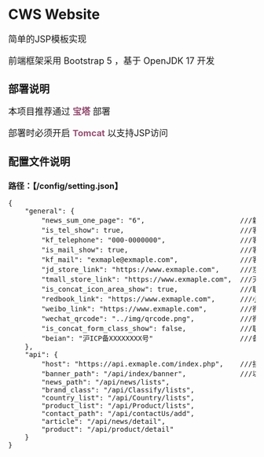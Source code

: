 # CWS Website
<p style="font-size: 18px">简单的JSP模板实现</p>
<p style="font-size: 18px">前端框架采用 Bootstrap 5 ，基于 OpenJDK 17 开发</p>

## 部署说明
<p style="font-size: 18px">
    本项目推荐通过
    <span style="font-weight: bold;color: #954F72">宝塔</span>
    部署
</p>
<p style="font-size: 18px">
    部署时必须开启 
    <span style="font-weight: bold;color: #954F72">Tomcat</span> 
    以支持JSP访问
</p>

## 配置文件说明
### 路径：【/config/setting.json】
<pre type="json">
{
    "general": {
        "news_sum_one_page": "6",                       ///新闻获取数量，影响首页和新闻页面
        "is_tel_show": true,                            ///客服电话模块显示开关
        "kf_telephone": "000-0000000",                  ///客服电话设置
        "is_mail_show": true,                           ///客服邮箱模块显示开关
        "kf_mail": "exmaple@exmaple.com",               ///客服邮箱设置
        "jd_store_link": "https://www.exmaple.com",     ///京东商城链接
        "tmall_store_link": "https://www.exmaple.com",  ///天猫商城链接
        "is_concat_icon_area_show": true,               ///联系我们自媒体帐号区域显示开关
        "redbook_link": "https://www.exmaple.com",      ///小红书链接
        "weibo_link": "https://www.exmaple.com",        ///微博链接
        "wechat_qrcode": "../img/qrcode.png",           ///微信二维码路径（相对路径/CDN绝对路径）
        "is_concat_form_class_show": false,             ///联系我们表单类型开关
        "beian": "沪ICP备XXXXXXXX号"                     ///备案号
    },
    "api": {
        "host": "https://api.exmaple.com/index.php",    ///接口域名
        "banner_path": "/api/index/banner",             ///以下为接口路径，通常无需修改
        "news_path": "/api/news/lists",
        "brand_class": "/api/Classify/lists",
        "country_list": "/api/Country/lists",
        "product_list": "/api/Product/lists",
        "contact_path": "/api/contactUs/add",
        "article": "/api/news/detail",
        "product": "/api/product/detail"
    }
}
</pre>
